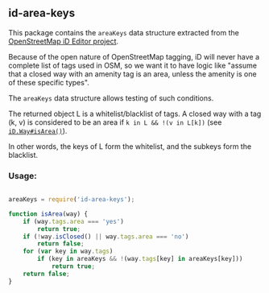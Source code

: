 ## id-area-keys

This package contains the `areaKeys` data structure extracted from the
[OpenStreetMap iD Editor project](https://github.com/openstreetmap/iD).

Because of the open nature of OpenStreetMap tagging, iD will never have a
complete list of tags used in OSM, so we want it to have logic like "assume
that a closed way with an amenity tag is an area, unless the amenity
is one of these specific types".

The `areaKeys` data structure allows testing of such conditions.

The returned object L is a whitelist/blacklist of tags. A closed way
with a tag (k, v) is considered to be an area if `k in L && !(v in L[k])`
(see [`iD.Way#isArea()`](https://github.com/openstreetmap/iD/blob/master/js/id/core/way.js)).

In other words, the keys of L form the whitelist, and the subkeys form the blacklist.


### Usage:
```js

areaKeys = require('id-area-keys');

function isArea(way) {
    if (way.tags.area === 'yes')
        return true;
    if (!way.isClosed() || way.tags.area === 'no')
        return false;
    for (var key in way.tags)
        if (key in areaKeys && !(way.tags[key] in areaKeys[key]))
            return true;
    return false;
}

```
